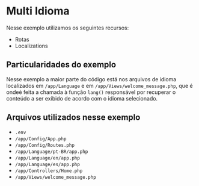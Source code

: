 # Multi Idioma

Nesse exemplo utilizamos os seguintes recursos:

- Rotas
- Localizations

## Particularidades do exemplo

Nesse exemplo a maior parte do código está nos arquivos de idioma localizados em `/app/Language` e em `/app/Views/welcome_message.php`, que é ondeé feita a chamada à função `lang()` responsável por recuperar o conteúdo a ser exibido de acordo com o idioma selecionado.

## Arquivos utilizados nesse exemplo

- `.env`
- `/app/Config/App.php`
- `/app/Config/Routes.php`
- `/app/Language/pt-BR/app.php`
- `/app/Language/en/app.php`
- `/app/Language/es/app.php`
- `/app/Controllers/Home.php`
- `/app/Views/welcome_message.php`